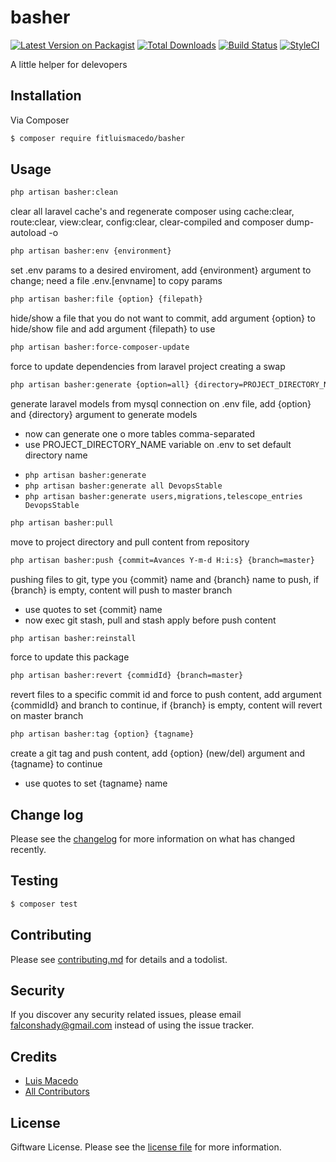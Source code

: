 # basher
[![Latest Version on Packagist][ico-version]][link-packagist]
[![Total Downloads][ico-downloads]][link-downloads]
[![Build Status][ico-travis]][link-travis]
[![StyleCI][ico-styleci]][link-styleci]

A little helper for delevopers

## Installation
Via Composer
``` bash
$ composer require fitluismacedo/basher
```

## Usage
``` bash 
php artisan basher:clean
```
clear all laravel cache's and regenerate composer using cache:clear, route:clear, view:clear, config:clear, clear-compiled and composer dump-autoload -o

``` bash
php artisan basher:env {environment}
```
set .env params to a desired enviroment, add {environment} argument to change; need a file .env.[envname] to copy params

``` bash 
php artisan basher:file {option} {filepath}
```
hide/show a file that you do not want to commit, add argument {option} to hide/show file and add argument {filepath} to use

``` bash 
php artisan basher:force-composer-update
```
force to update dependencies from laravel project creating a swap

``` bash
php artisan basher:generate {option=all} {directory=PROJECT_DIRECTORY_NAME}
```
generate laravel models from mysql connection on .env file, add {option} and {directory} argument to generate models
* now can generate one o more tables comma-separated
* use PROJECT_DIRECTORY_NAME variable on .env to set default directory name 
- `php artisan basher:generate`
- `php artisan basher:generate all DevopsStable`
- `php artisan basher:generate users,migrations,telescope_entries DevopsStable`

``` bash 
php artisan basher:pull
```
move to project directory and pull content from repository

``` bash 
php artisan basher:push {commit=Avances Y-m-d H:i:s} {branch=master}
```
pushing files to git, type you {commit} name and {branch} name to push, if {branch} is empty, content will push to master branch
* use quotes to set {commit} name
* now exec git stash, pull and stash apply before push content

``` bash 
php artisan basher:reinstall
```
force to update this package

``` bash
php artisan basher:revert {commidId} {branch=master}
```
revert files to a specific commit id and force to push content, add argument {commidId} and branch to continue, if {branch} is empty, content will revert on master branch

``` bash
php artisan basher:tag {option} {tagname}
```
create a git tag and push content, add {option} (new/del) argument and {tagname} to continue
* use quotes to set {tagname} name

## Change log
Please see the [changelog](changelog.md) for more information on what has changed recently.

## Testing
``` bash
$ composer test
```

## Contributing
Please see [contributing.md](contributing.md) for details and a todolist.

## Security
If you discover any security related issues, please email falconshady@gmail.com instead of using the issue tracker.

## Credits
- [Luis Macedo][link-author]
- [All Contributors][link-contributors]

## License
Giftware License. Please see the [license file](license.md) for more information.

[ico-version]: https://img.shields.io/packagist/v/fitluismacedo/basher.svg?style=flat-square
[ico-downloads]: https://img.shields.io/packagist/dt/fitluismacedo/basher.svg?style=flat-square
[ico-travis]: https://img.shields.io/travis/fitluismacedo/basher/master.svg?style=flat-square
[ico-styleci]: https://styleci.io/repos/12345678/shield

[link-packagist]: https://packagist.org/packages/fitluismacedo/basher
[link-downloads]: https://packagist.org/packages/fitluismacedo/basher
[link-travis]: https://travis-ci.org/fitluismacedo/basher
[link-styleci]: https://styleci.io/repos/12345678
[link-author]: https://github.com/fitluismacedo
[link-contributors]: ../../contributors]